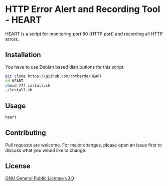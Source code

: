 # HTTP Error Alert and Recording Tool - HEART

HEART is a script for monitoring port 80 (HTTP port) and recording all HTTP errors.

## Installation

You have to use Debian based distributions for this script.

```bash
git clone https://github.com/rotherda/HEART
cd HEART
chmod 777 install.sh
./install.sh
```

## Usage

```bash
heart
```

## Contributing
Pull requests are welcome. For major changes, please open an issue first to discuss what you would like to change.


## License
[GNU General Public License v3.0](https://choosealicense.com/licenses/gpl-3.0/)
